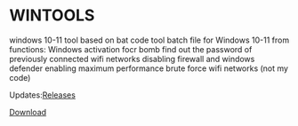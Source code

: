 # WINTOOLS
windows 10-11 tool based on bat code
tool batch file for Windows 10-11
from functions:
Windows activation
focr bomb
find out the password of previously connected wifi networks
disabling firewall and windows defender
enabling maximum performance
brute force wifi networks (not my code)

Updates:[Releases](https://github.com/NLSDME/WINTOOLS/releases)


[Download](https://github.com/NLSDME/WINTOOLS/releases/download/update1.6/NLSDTOOL.exe)

